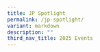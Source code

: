 ```yaml
---
title: JP Spotlight
permalink: /jp-spotlight/
variant: markdown
description: ""
third_nav_title: 2025 Events
---
```

